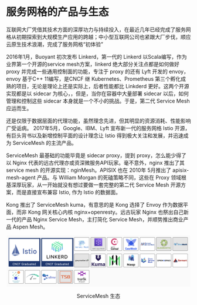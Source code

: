 # 服务网格的产品与生态

互联网大厂凭借其技术方面的深厚功力与持续投入，在最近几年已经完成了服务网格从初期探索到大规模生产应用的跨越；中小型互联网公司也紧跟大厂步伐，顺应云原生技术浪潮，完成了服务网格“初体验”

2016年1月，Buoyant 初次发布 Linkerd，第一代的 Linkerd 以Scala编写，作为业界第一个开源的service mesh方案，linkerd 绝大部分关注点都是如何做好 proxy 并完成一些通用控制面的功能，专注于 proxy 的还有 Lyft 开发的 envoy，envoy 基于C++ 11编写，是CNCF 继 Kubernetes、Prometheus 第三个孵化成熟的项目，无论是理论上还是实际上，后者性能都比 Linkderd 更好。这两个开源实现都是以 sidecar 为核心，，但是，当你在容器中大量部署 sidecar 以后，如何管理和控制这些 sidecar 本身就是一个不小的挑战。于是，第二代 Service Mesh 应运而生。

还是仅限于数据层面的代理功能，虽然理念先进，但其明显的资源消耗、性能影响广受诟病。
2017年5月，Google、IBM、Lyft 宣布新一代的服务网格 Istio 开源，有巨头背书以及新增控制平面的设计理念让 Istio 得到极大关注和发展，并迅速成为 ServiceMesh 的主流产品。

ServiceMesh 最基础的功能毕竟是 sidecar proxy，提到 proxy，怎么能少得了以 Nginx 代表的远古代理亦或资深微服务API玩家。毫不意外，nginx 推出了其 service mesh 的开源实现：nginMesh。APISIX 也在 2010年 5月推出了 apisix-mesh-agent 产品。与 William Morgan 的死磕策略不同，这些在 Proxy 领域根基深厚玩家，从一开始就没有想过要做一套完整的第二代 Service Mesh 开源方案，而是直接宣布兼容 Istio, 作为 Istio 的数据面。

Kong 推出了 ServiceMesh kuma，有意思的是 Kong 选择了 Envoy 作为数据平面，而非 Kong 网关核心内核  nginx+openresty。远古玩家 Nginx 也祭出自己新一代的产品 Nginx Service Mesh，主打简化 Service Mesh，并顺势推出商业产品 Aspen Mesh。

<div  align="center">
	<img src="../assets/service-mesh-overview.png" width = "500"  align=center />
	<p>ServiceMesh 生态</p>
</div>